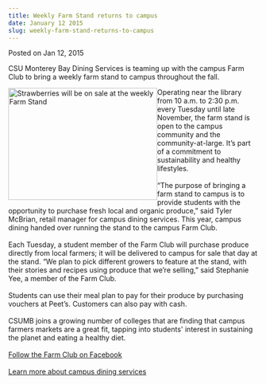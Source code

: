 ```yaml
---
title: Weekly Farm Stand returns to campus
date: January 12 2015
slug: weekly-farm-stand-returns-to-campus
---
```


 



<span class="date">Posted on Jan 12, 2015    </span>
<p>CSU Monterey Bay Dining Services is teaming up with the campus
Farm Club to bring a weekly farm stand to campus throughout the
fall.</p>
<p><img alt="Strawberries will be on sale at the weekly Farm Stand" src="https://news.csumb.edu/sites/default/files/65/attachments/news/images/strawerries.jpg" style="width:300px; height:225px; float:left">Operating near the
library from 10 a.m. to 2:30 p.m. every Tuesday until late
November, the farm stand is open to the campus community and the
community-at-large. It&#x2019;s part of a commitment to sustainability and
healthy lifestyles.<br>
<br>
&#x201C;The purpose of bringing a farm stand to campus is to provide
students with the opportunity to purchase fresh local and organic
produce,&#x201D; said Tyler McBrian, retail manager for campus dining
services. This year, campus dining handed over running the stand to
the campus Farm Club.<br>
<br>
Each Tuesday, a student member of the Farm Club will purchase
produce directly from local farmers; it will be delivered to campus
for sale that day at the stand.&#x2028;&#x201C;We plan to pick different growers
to feature at the stand, with their stories and recipes using
produce that we&#x2019;re selling,&#x201D; said Stephanie Yee, a member of the
Farm Club.<br>
<br>
Students can use their meal plan to pay for their produce by
purchasing vouchers at Peet&#x2019;s. Customers can also pay with
cash.<br>
<br>
CSUMB joins a growing number of colleges that are finding that
campus farmers markets are a great fit, tapping into students&apos;
interest in sustaining the planet and eating a healthy diet.<br>
<br>
<a href="https://www.facebook.com/CSUMBFARMclub?hc_location=timeline" rel="nofollow">Follow the Farm Club on Facebook</a><br>
<br>
<a href="https://csumb.sodexomyway.com" rel="nofollow">Learn more
about campus dining services</a><br>
<br>
&#xA0;</br></br></br></br></br></br></br></br></br></br></br></br></br></br></img></p>





 

